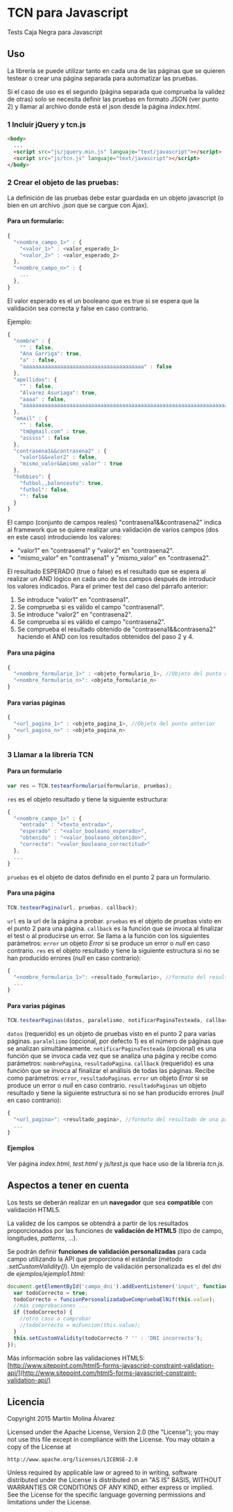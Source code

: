 # TCN para Javascript
Tests Caja Negra para Javascript

## Uso
La librería se puede utilizar tanto en cada una de las páginas que se quieren testear o crear una página separada para automatizar las pruebas.

Si el caso de uso es el segundo (página separada que comprueba la validez de otras) solo se necesita definir las pruebas en formato JSON (ver punto 2) y llamar al archivo donde está el json desde la página *index.html*.

### 1 Incluir jQuery y tcn.js
```html
<body>
  ...
  <script src="js/jquery.min.js" languaje="text/javascript"></script>
  <script src="js/tcn.js" languaje="text/javascript"></script>
</body>  
```

### 2 Crear el objeto de las pruebas:
La definición de las pruebas debe estar guardada en un objeto javascript (o bien en un archivo .json que se cargue con Ajax).

#### Para un formulario:
```javascript
{
  "<nombre_campo_1>" : {
    "<valor_1>" : <valor_esperado_1>
    "<valor_2>" : <valor_esperado_2>
  },
  "<nombre_campo_n>" : {
    ...
  },
}
```

El valor esperado es el un booleano que es true si se espera que la validación sea correcta y false en caso contrario.

Ejemplo:
```javascript
{
  "nombre" : {
    "" : false,
    "Ana Garriga": true,
    "a" : false,
    "aaaaaaaaaaaaaaaaaaaaaaaaaaaaaaaaaaaaaaa" : false
  },
  "apellidos": {
    "" : false,
    "Alvarez Asuriaga": true,
    "aaaa" : false,
    "aaaaaaaaaaaaaaaaaaaaaaaaaaaaaaaaaaaaaaaaaaaaaaaaaaaaaaaaaaaaaaaaaaaaaaaaaaaaaa" : false
  },
  "email" : {
    "" : false,
    "tm@gmail.com" : true,
    "asssss" : false
  },
  "contrasena1&&contrasena2" : {
    "valor1&&valor2" : false,
    "mismo_valor&&mismo_valor" : true
  },
  "hobbies": {
    "futbol,,baloncesto": true,
    "futbol": false,
    "": false
  }
}
```
El campo (conjunto de campos reales) "contrasena1&&contrasena2" indica al framework que se quiere realizar una validación de varios campos (dos en este caso) introduciendo los valores:

- "valor1" en "contrasena1" y "valor2" en "contrasena2".
- "mismo_valor" en "contrasena1" y "mismo_valor" en "contrasena2".

El resultado ESPERADO (true o false) es el resultado que se espera al realizar un AND lógico en cada uno de los campos después de introducir los valores indicados. Para el primer test del caso del párrafo anterior:

1. Se introduce "valor1" en "contrasena1".
2. Se comprueba si es válido el campo "contrasena1".
3. Se introduce "valor2" en "contrasena2".
4. Se comprueba si es válido el campo "contrasena2".
5. Se comprueba el resultado obtenido de "contrasena1&&contrasena2" haciendo el AND con los resultados obtenidos del paso 2 y 4.

#### Para una página
```javascript
{
  "<nombre_formulario_1>" : <objeto_formulario_1>, //Objeto del punto anterior
  "<nombre_formulario_n>": <objeto_formulario_n>
}
```

#### Para varias páginas
```javascript
{
  "<url_pagina_1>" : <objeto_pagina_1>, //Objeto del punto anterior
  "<url_pagina_n>" : <objeto_pagina_n>
}
```

### 3 Llamar a la librería TCN
#### Para un formulario
```javascript
var res = TCN.testearFormulario(formulario, pruebas);
```
`res` es el objeto resultado y tiene la siguiente estructura:
```javascript
{
  "<nombre_campo_1>" : {
    "entrada" : "<texto_entrada>",
    "esperado" : "<valor_booleano_esperado>",
    "obtenido" : "<valor_booleano_obtenido>",
    "correcto": "<valor_booleano_correctitud>"
  },
  ...
}
```

`pruebas` es el objeto de datos definido en el punto 2 para un formulario.

#### Para una página
```javascript
TCN.testearPagina(url, pruebas, callback);
```
`url` es la url de la página a probar.
`pruebas` es el objeto de pruebas visto en el punto 2 para una página.
`callback` es la función que se invoca al finalizar el test o al producirse un error. Se llama a la función con los siguientes parámetros:
`error` un objeto *Error* si se produce un error o *null* en caso contrario.
`res` es el objeto resultado y tiene la siguiente estructura si no se han producido errores (*null* en caso contrario):
```javascript
{
  "<nombre_formulario_1>": <resultado_formulario>, //formato del resultado del punto anterior
  ...
}
```
#### Para varias páginas
```javascript
TCN.testearPaginas(datos, paralelismo, notificarPaginaTesteada, callback);
```

`datos` (requerido) es un objeto de pruebas visto en el punto 2 para varias páginas.
`paralelismo` (opcional, por defecto 1) es el número de páginas que se analizan simultáneamente.
`notificarPaginaTesteada` (opcional) es una función que se invoca cada vez que se analiza una página y recibe como parámetros: `nombrePagina`, `resultadoPagina`.
`callback` (requerido) es una función que se invoca al finalizar el análisis de todas las páginas. Recibe como parámetros: `error`, `resultadoPaginas`.
`error` un objeto *Error* si se produce un error o *null* en caso contrario.
`resultadoPaginas` un objeto resultado y tiene la siguiente estructura si no se han producido errores (*null* en caso contrario):
```javascript
{
  "<url_pagina>": <resultado_pagina>, //formato del resultado de una página
  ...
}
```

#### Ejemplos
Ver página *index.html*, *test.html* y *js/test.js* que hace uso de la librería *tcn.js*.

## Aspectos a tener en cuenta
Los tests se deberán realizar en un **navegador** que sea **compatible** con validación HTML5.

La validez de ĺos campos se obtendrá a partir de los resultados proporcionados por las funciones de **validación de HTML5** (tipo de campo, longitudes, *patterns*, ...).

Se podrán definir **funciones de validación personalizadas** para  cada campo utilizando la API que proporciona el estándar (método *.setCustomValidity()*). Un ejemplo de validación personalizada es el del *dni* de *ejemplos/ejemplo1.html*:
```javascript
document.getElementById('campo_dni').addEventListener('input', function validarCampoDNI() {
  var todoCorrecto = true;
  todoCorrecto = funcionPersonalizadaQueCompruebaElNif(this.value);
  //más comprobaciones ...
  if (todoCorrecto) {
    //otro caso a comprobar
    //todoCorrecto = miFuncion(this.value);
  }
  this.setCustomValidity(todoCorrecto ? '' : 'DNI incorrecto');
});
```

Más información sobre las validaciones HTML5: [http://www.sitepoint.com/html5-forms-javascript-constraint-validation-api/](http://www.sitepoint.com/html5-forms-javascript-constraint-validation-api/)

## Licencia
Copyright 2015 Martín Molina Álvarez

Licensed under the Apache License, Version 2.0 (the "License");
you may not use this file except in compliance with the License.
You may obtain a copy of the License at

    http://www.apache.org/licenses/LICENSE-2.0

Unless required by applicable law or agreed to in writing, software
distributed under the License is distributed on an "AS IS" BASIS,
WITHOUT WARRANTIES OR CONDITIONS OF ANY KIND, either express or implied.
See the License for the specific language governing permissions and
limitations under the License.
